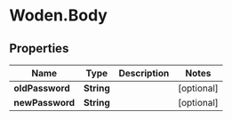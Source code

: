 # Woden.Body

## Properties
Name | Type | Description | Notes
------------ | ------------- | ------------- | -------------
**oldPassword** | **String** |  | [optional] 
**newPassword** | **String** |  | [optional] 


